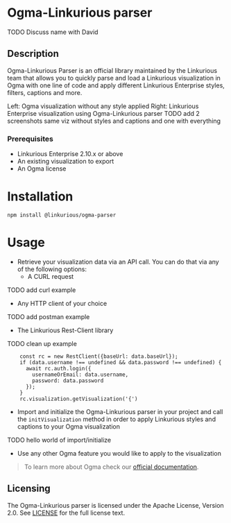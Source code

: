 # Ogma-Linkurious parser 
TODO Discuss name with David

## Description
Ogma-Linkurious Parser is an official library maintained by the Linkurious team that allows you to quickly parse and load a Linkurious visualization in Ogma with one line of code and apply different Linkurious Enterprise styles, filters, captions and more.  

Left: Ogma visualization without any style applied
Right: Linkurious Enterprise visualization using Ogma-Linkurious parser
TODO add 2 screenshots same viz without styles and captions and one with everything

### Prerequisites
- Linkurious Enterprise 2.10.x or above
- An existing visualization to export 
- An Ogma license

# Installation

````npm install @linkurious/ogma-parser````

# Usage

- Retrieve your visualization data via an API call. You can do that via any of the following options:
  - A CURL request

TODO add curl example

  - Any HTTP client of your choice

TODO add postman example
        
  - The Linkurious Rest-Client library

TODO clean up example
```
    const rc = new RestClient({baseUrl: data.baseUrl});
    if (data.username !== undefined && data.password !== undefined) {
      await rc.auth.login({
        usernameOrEmail: data.username,
        password: data.password
      });
    }
    rc.visualization.getVisualization('{')
```
<!--
# TODO uncomment when plugins are officially documented
> If you are writing a Linkurious plugin, the Linkurious Rest-Client library will be already initialized.
-->

 - Import and initialize the Ogma-Linkurious parser in your project and call the `initVisualization` method in order to apply Linkurious styles and captions to your Ogma visualization 
   
TODO hello world of import/initialize

- Use any other Ogma feature you would like to apply to the visualization
  
> To learn more about Ogma check our [official documentation](https://doc.linkurio.us/ogma/latest/).
  
## Licensing
The Ogma-Linkurious parser is licensed under the Apache License, Version 2.0. See [LICENSE](/LICENSE) for the full license text.
